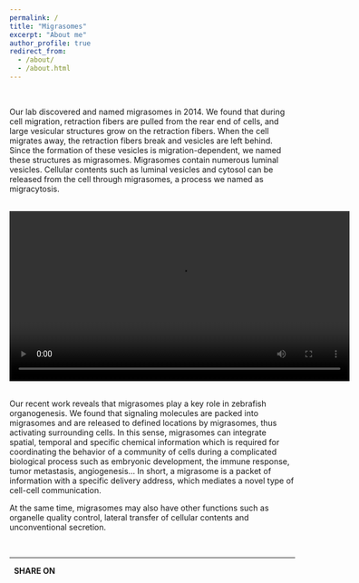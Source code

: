```yaml
---
permalink: /
title: "Migrasomes"
excerpt: "About me"
author_profile: true
redirect_from: 
  - /about/
  - /about.html
---
```


<script type="text/javascript" src="https://platform-api.sharethis.com/js/sharethis.js#property=5f648f2c35d8020014989d48&product=inline-share-buttons" async="async"></script>

<br>

Our lab discovered and named migrasomes in 2014. We found that during cell migration, retraction fibers are pulled from the rear end of cells, and large vesicular structures grow on the retraction fibers. When the cell migrates away, the retraction fibers break and vesicles are left behind. Since the formation of these vesicles is migration-dependent, we named these structures as migrasomes. Migrasomes contain numerous luminal vesicles. Cellular contents such as luminal vesicles and cytosol can be released from the cell through migrasomes, a process we named as migracytosis. 

<br>

<center>
<video width="600" autoplay="autoplay" controls>
  <source src="https://liyulab-tsinghua.oss-cn-beijing.aliyuncs.com/img/migrasome.mp4" type="video/mp4">
  <object data="https://liyulab-tsinghua.oss-cn-beijing.aliyuncs.com/img/migrasome.mp4" width="600">
  </object> 
</video>
</center>

<br>

Our recent work reveals that migrasomes play a key role in zebrafish organogenesis. We found that signaling molecules are packed into migrasomes and are released to defined locations by migrasomes, thus activating  surrounding cells. In this sense, migrasomes can integrate spatial, temporal and specific chemical information which is required for coordinating the behavior of a community of cells during a complicated biological process such as embryonic development, the immune response, tumor metastasis, angiogenesis… In short, a migrasome is a packet of information with a specific delivery address, which mediates a novel type of cell-cell communication.

At the same time, migrasomes may also have other functions such as organelle quality control, lateral transfer of cellular contents and unconventional secretion.

<br>

---

&nbsp; **SHARE ON**

<div class="sharethis-inline-share-buttons"></div>

<br>